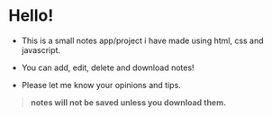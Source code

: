 # **__Hello!__**

* This is a small notes app/project i have made using html, css and javascript.

* You can add, edit, delete and download notes!

* Please let me know your opinions and tips.

> **notes will not be saved unless you download them.**
<!-- 
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
 -->